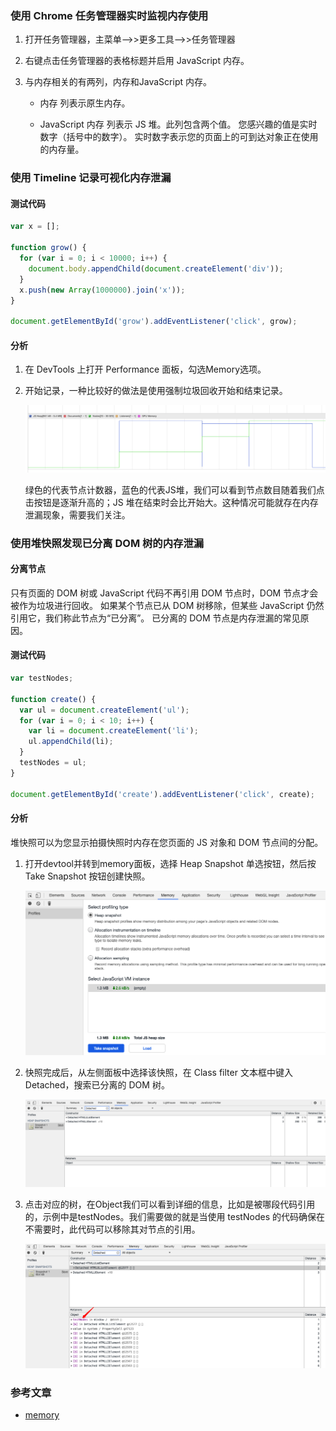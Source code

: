 

### 使用 Chrome 任务管理器实时监视内存使用

1. 打开任务管理器，主菜单-->>更多工具-->>任务管理器

2. 右键点击任务管理器的表格标题并启用 JavaScript 内存。

3. 与内存相关的有两列，内存和JavaScript 内存。
   - 内存 列表示原生内存。

   - JavaScript 内存 列表示 JS 堆。此列包含两个值。 您感兴趣的值是实时数字（括号中的数字）。 实时数字表示您的页面上的可到达对象正在使用的内存量。

### 使用 Timeline 记录可视化内存泄漏

#### 测试代码

```js
var x = [];

function grow() {
  for (var i = 0; i < 10000; i++) {
    document.body.appendChild(document.createElement('div'));
  }
  x.push(new Array(1000000).join('x'));
}

document.getElementById('grow').addEventListener('click', grow);

```

#### 分析

1. 在 DevTools 上打开 Performance 面板，勾选Memory选项。

2. 开始记录，一种比较好的做法是使用强制垃圾回收开始和结束记录。

    ![nodeAndHeap](./img/nodeAndHeap.png)


    绿色的代表节点计数器，蓝色的代表JS堆，我们可以看到节点数目随着我们点击按钮是逐渐升高的；JS 堆在结束时会比开始大。这种情况可能就存在内存泄漏现象，需要我们关注。
    
### 使用堆快照发现已分离 DOM 树的内存泄漏

#### 分离节点

只有页面的 DOM 树或 JavaScript 代码不再引用 DOM 节点时，DOM 节点才会被作为垃圾进行回收。 如果某个节点已从 DOM 树移除，但某些 JavaScript 仍然引用它，我们称此节点为“已分离”。
已分离的 DOM 节点是内存泄漏的常见原因。

#### 测试代码

```js
var testNodes;

function create() {
  var ul = document.createElement('ul');
  for (var i = 0; i < 10; i++) {
    var li = document.createElement('li');
    ul.appendChild(li);
  }
  testNodes = ul;
}

document.getElementById('create').addEventListener('click', create);

```

#### 分析

堆快照可以为您显示拍摄快照时内存在您页面的 JS 对象和 DOM 节点间的分配。

1. 打开devtool并转到memory面板，选择 Heap Snapshot 单选按钮，然后按 Take Snapshot 按钮创建快照。

    ![memoryHeap](./img/memoryHeap.png)

2. 快照完成后，从左侧面板中选择该快照，在 Class filter 文本框中键入 Detached，搜索已分离的 DOM 树。

    ![detached](./img/detached.png)

3. 点击对应的树，在Object我们可以看到详细的信息，比如是被哪段代码引用的，示例中是testNodes。我们需要做的就是当使用 testNodes 的代码确保在不需要时，此代码可以移除其对节点的引用。

    ![detached](./img/detail.png)

### 参考文章
- [memory](https://developers.google.com/web/tools/chrome-devtools/memory-problems?hl=zh-cn#top_of_page)